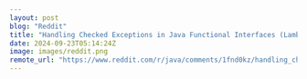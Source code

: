 ```yaml
---
layout: post
blog: "Reddit"
title: "Handling Checked Exceptions in Java Functional Interfaces (Lambdas)"
date: 2024-09-23T05:14:24Z
image: images/reddit.png
remote_url: "https://www.reddit.com/r/java/comments/1fnd0kz/handling_checked_exceptions_in_java_functional/"
---
```

